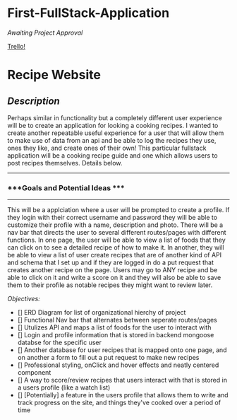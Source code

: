 # First-FullStack-Application


*Awaiting Project Approval*

[Trello!](https://trello.com/invite/b/iVd385du/36c657cd0a2d9f3e7cfa63008ca5bc56/first-fullstack-application)

# Recipe Website 
## ***Description***
Perhaps similar in functionality but a completely different user experience will be to create an application for looking a cooking recipes. I wanted to create another repeatable useful experience for a user that will allow them to make use of data from an api and be able to log the recipes they use, ones they like, and create ones of their own! This particular fullstack application will be a cooking recipe guide and one which allows users to post recipes themselves. Details below. 

***
### ***Goals and Potential Ideas ***

***
This will be a applciation where a user will be prompted to create a profile. If they login with their correct username and password they will be able to customize their profile with a name, description and photo. There will be a nav bar that directs the user to several different routes/pages with different functions. In one page, the user will be able to view a list of foods that they can click on to see a detailed recipe of how to make it. In another, they will be able to view a list of user create recipes that are of another kind of API and schema that I set up and if they are logged in do a put request that creates another recipe on the page. Users may go to ANY recipe and be able to click on it and write a score on it and they will also be able to save them to their profile as notable recipes they might want to review later. 

*Objectives:*

- [] ERD Diagram for list of organizational hierchy of project
- [] Functional Nav bar that alternates between seperate routes/pages
- [] Utulizes API and maps a list of foods for the user to interact with 
- [] Login and profile information that is stored in backend mongoose databse for the specific user
- [] Another database for user recipes that is mapped onto one page, and on another a form to fill out a put request to make new recipes
- [] Professional styling, onClick and hover effects and neatly centered component
- [] A way to score/review recipes that users interact with that is stored in a users profile (like a watch list)
- [] [Potentially] a feature in the users profile that allows them to write and track progress on the site, and things they've cooked over a period of time
